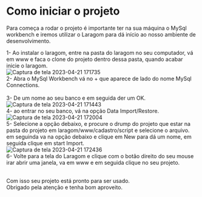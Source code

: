 # Como iniciar o projeto

Para começa a rodar o projeto é importante ter na sua máquina o MySql workbench e iremos utilizar o Laragom para dá início ao nosso ambiente de desenvolvimento.

1- Ao instalar o laragom, entre na pasta do laragom no seu computador, vá em www e faca o clone do projeto dentro dessa pasta, quando acabar inicie o laragom.<br>
![Captura de tela 2023-04-21 171735](https://user-images.githubusercontent.com/56524231/233727092-8cd8d130-8eae-4c92-8ae7-3241bf1c9d3c.png)<br>
2- Abra o MySql Workbench vá no + que aparece de lado do nome MySql Connections.<br><br>
3- De um nome ao seu banco e em seguida der um OK.
![Captura de tela 2023-04-21 171443](https://user-images.githubusercontent.com/56524231/233726752-b0bfa141-618c-4181-b897-6347d1b71047.png)<br>
4- ao entrar no seu banco, vá na opção Data Import/Restore.<br>
![Captura de tela 2023-04-21 172004](https://user-images.githubusercontent.com/56524231/233728014-4be1bd40-0028-4f33-a9fd-6960a232028a.png)<br>
5- Selecione a opção debaixo, e procure o drump do projeto que estar na pasta do projeto em laragom/www/cadastro/script e selecione o arquivo. em seguinda va na opção debaixo e clique em New para dá um nome, em seguida clique em start Import.<br>
![Captura de tela 2023-04-21 172436](https://user-images.githubusercontent.com/56524231/233729088-1421be1c-a219-4938-9f80-439a4ab1f8b6.png)<br>
6- Volte para a tela do Laragom e clique com o botão direito do seu mouse irar abrir uma janela, va em www e em seguida clique no seu projeto. <br><br>

Com isso seu projeto está pronto para ser usado. <br>
Obrigado pela atenção e tenha bom aproveito.


